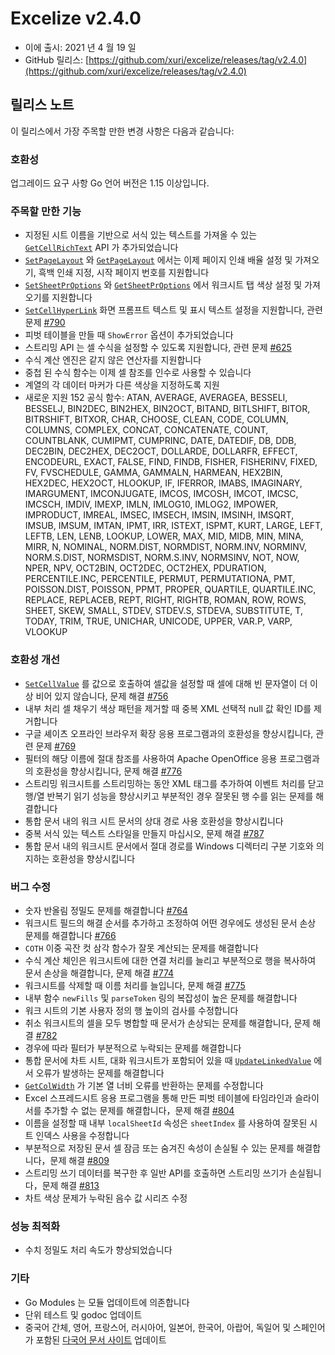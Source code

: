 # Excelize v2.4.0

* 이에 출시: 2021 년 4 월 19 일
* GitHub 릴리스: [https://github.com/xuri/excelize/releases/tag/v2.4.0](https://github.com/xuri/excelize/releases/tag/v2.4.0)

## 릴리스 노트

이 릴리스에서 가장 주목할 만한 변경 사항은 다음과 같습니다:

### 호환성

업그레이드 요구 사항 Go 언어 버전은 1.15 이상입니다.

### 주목할 만한 기능

* 지정된 시트 이름을 기반으로 서식 있는 텍스트를 가져올 수 있는 [`GetCellRichText`](https://pkg.go.dev/github.com/360EntSecGroup-Skylar/excelize/v2@v2.4.0#File.GetCellRichText) API 가 추가되었습니다
* [`SetPageLayout`](https://pkg.go.dev/github.com/360EntSecGroup-Skylar/excelize/v2@v2.4.0#File.SetPageLayout) 와 [`GetPageLayout`](https://pkg.go.dev/github.com/360EntSecGroup-Skylar/excelize/v2@v2.4.0#File.GetPageLayout) 에서는 이제 페이지 인쇄 배율 설정 및 가져오기, 흑백 인쇄 지정, 시작 페이지 번호를 지원합니다
* [`SetSheetPrOptions`](https://pkg.go.dev/github.com/360EntSecGroup-Skylar/excelize/v2@v2.4.0#File.SetSheetPrOptions) 와 [`GetSheetPrOptions`](https://pkg.go.dev/github.com/360EntSecGroup-Skylar/excelize/v2@v2.4.0#File.GetSheetPrOptions) 에서 워크시트 탭 색상 설정 및 가져오기를 지원합니다
* [`SetCellHyperLink`](https://pkg.go.dev/github.com/360EntSecGroup-Skylar/excelize/v2@v2.4.0#File.SetCellHyperLink) 화면 프롬프트 텍스트 및 표시 텍스트 설정을 지원합니다, 관련 문제 [#790](https://github.com/xuri/excelize/issues/790)
* 피벗 테이블을 만들 때 `ShowError` 옵션이 추가되었습니다
* 스트리밍 API 는 셀 수식을 설정할 수 있도록 지원합니다, 관련 문제 [#625](https://github.com/xuri/excelize/issues/625)
* 수식 계산 엔진은 같지 않은 연산자를 지원합니다
* 중첩 된 수식 함수는 이제 셀 참조를 인수로 사용할 수 있습니다
* 계열의 각 데이터 마커가 다른 색상을 지정하도록 지원
* 새로운 지원 152 공식 함수: ATAN, AVERAGE, AVERAGEA, BESSELI, BESSELJ, BIN2DEC, BIN2HEX, BIN2OCT, BITAND, BITLSHIFT, BITOR, BITRSHIFT, BITXOR, CHAR, CHOOSE, CLEAN, CODE, COLUMN, COLUMNS, COMPLEX, CONCAT, CONCATENATE, COUNT, COUNTBLANK, CUMIPMT, CUMPRINC, DATE, DATEDIF, DB, DDB, DEC2BIN, DEC2HEX, DEC2OCT, DOLLARDE, DOLLARFR, EFFECT, ENCODEURL, EXACT, FALSE, FIND, FINDB, FISHER, FISHERINV, FIXED, FV, FVSCHEDULE, GAMMA, GAMMALN, HARMEAN, HEX2BIN, HEX2DEC, HEX2OCT, HLOOKUP, IF, IFERROR, IMABS, IMAGINARY, IMARGUMENT, IMCONJUGATE, IMCOS, IMCOSH, IMCOT, IMCSC, IMCSCH, IMDIV, IMEXP, IMLN, IMLOG10, IMLOG2, IMPOWER, IMPRODUCT, IMREAL, IMSEC, IMSECH, IMSIN, IMSINH, IMSQRT, IMSUB, IMSUM, IMTAN, IPMT, IRR, ISTEXT, ISPMT, KURT, LARGE, LEFT, LEFTB, LEN, LENB, LOOKUP, LOWER, MAX, MID, MIDB, MIN, MINA, MIRR, N, NOMINAL, NORM.DIST, NORMDIST, NORM.INV, NORMINV, NORM.S.DIST, NORMSDIST, NORM.S.INV, NORMSINV, NOT, NOW, NPER, NPV, OCT2BIN, OCT2DEC, OCT2HEX, PDURATION, PERCENTILE.INC, PERCENTILE, PERMUT, PERMUTATIONA, PMT, POISSON.DIST, POISSON, PPMT, PROPER, QUARTILE, QUARTILE.INC, REPLACE, REPLACEB, REPT, RIGHT, RIGHTB, ROMAN, ROW, ROWS, SHEET, SKEW, SMALL, STDEV, STDEV.S, STDEVA, SUBSTITUTE, T, TODAY, TRIM, TRUE, UNICHAR, UNICODE, UPPER, VAR.P, VARP, VLOOKUP

### 호환성 개선

* [`SetCellValue`](https://pkg.go.dev/github.com/360EntSecGroup-Skylar/excelize/v2@v2.4.0#File.SetCellValue) 를 값으로 호출하여 셀값을 설정할 때 셀에 대해 빈 문자열이 더 이상 비어 있지 않습니다, 문제 해결 [#756](https://github.com/xuri/excelize/issues/756)
* 내부 처리 셀 채우기 색상 패턴을 제거할 때 중복 XML 선택적 null 값 확인 ID를 제거합니다
* 구글 셰이츠 오프라인 브라우저 확장 응용 프로그램과의 호환성을 향상시킵니다, 관련 문제 [#769](https://github.com/xuri/excelize/issues/769)
* 필터의 해당 이름에 절대 참조를 사용하여 Apache OpenOffice 응용 프로그램과의 호환성을 향상시킵니다, 문제 해결 [#776](https://github.com/xuri/excelize/issues/776)
* 스트리밍 워크시트를 스트리밍하는 동안 XML 태그를 추가하여 이벤트 처리를 닫고 행/열 반복기 읽기 성능을 향상시키고 부분적인 경우 잘못된 행 수를 읽는 문제를 해결합니다
* 통합 문서 내의 워크 시트 문서의 상대 경로 사용 호환성을 향상시킵니다
* 중복 서식 있는 텍스트 스타일을 만들지 마십시오, 문제 해결 [#787](https://github.com/xuri/excelize/issues/787)
* 통합 문서 내의 워크시트 문서에서 절대 경로를 Windows 디렉터리 구분 기호와 의지하는 호환성을 향상시킵니다

### 버그 수정

* 숫자 반올림 정밀도 문제를 해결합니다 [#764](https://github.com/xuri/excelize/issues/764)
* 워크시트 필드의 해결 순서를 추가하고 조정하여 어떤 경우에도 생성된 문서 손상 문제를 해결합니다 [#766](https://github.com/xuri/excelize/issues/766)
* `COTH` 이중 곡잔 컷 삼각 함수가 잘못 계산되는 문제를 해결합니다
* 수식 계산 체인은 워크시트에 대한 연결 처리를 늘리고 부분적으로 행을 복사하여 문서 손상을 해결합니다, 문제 해결 [#774](https://github.com/xuri/excelize/issues/774)
* 워크시트를 삭제할 때 이름 처리를 늘입니다, 문제 해결 [#775](https://github.com/xuri/excelize/issues/775)
* 내부 함수 `newFills` 및 `parseToken` 링의 복잡성이 높은 문제를 해결합니다
* 워크 시트의 기본 사용자 정의 행 높이의 검사를 수정합니다
* 취소 워크시트의 셀을 모두 병합할 때 문서가 손상되는 문제를 해결합니다, 문제 해결 [#782](https://github.com/xuri/excelize/issues/782)
* 경우에 따라 필터가 부분적으로 누락되는 문제를 해결합니다
* 통합 문서에 차트 시트, 대화 워크시트가 포함되어 있을 때 [`UpdateLinkedValue`](https://pkg.go.dev/github.com/360EntSecGroup-Skylar/excelize/v2@v2.4.0#File.UpdateLinkedValue) 에서 오류가 발생하는 문제를 해결합니다
* [`GetColWidth`](https://pkg.go.dev/github.com/360EntSecGroup-Skylar/excelize/v2@v2.4.0#File.GetColWidth) 가 기본 열 너비 오류를 반환하는 문제를 수정합니다
* Excel 스프레드시트 응용 프로그램을 통해 만든 피벗 테이블에 타임라인과 슬라이서를 추가할 수 없는 문제를 해결합니다，문제 해결 [#804](https://github.com/xuri/excelize/issues/804)
* 이름을 설정할 때 내부 `localSheetId` 속성은 `sheetIndex` 를 사용하여 잘못된 시트 인덱스 사용을 수정합니다
* 부분적으로 저장된 문서 셀 잠금 또는 숨겨진 속성이 손실될 수 있는 문제를 해결합니다，문제 해결 [#809](https://github.com/xuri/excelize/issues/809)
* 스트리밍 쓰기 데이터를 복구한 후 일반 API를 호출하면 스트리밍 쓰기가 손실됩니다，문제 해결 [#813](https://github.com/xuri/excelize/issues/813)
* 차트 색상 문제가 누락된 음수 값 시리즈 수정

### 성능 최적화

* 수치 정밀도 처리 속도가 향상되었습니다

### 기타

* Go Modules 는 모듈 업데이트에 의존합니다
* 단위 테스트 및 godoc 업데이트
* 중국어 간체, 영어, 프랑스어, 러시아어, 일본어, 한국어, 아랍어, 독일어 및 스페인어가 포함된 [다국어 문서 사이트](https://xuri.me/excelize) 업데이트
